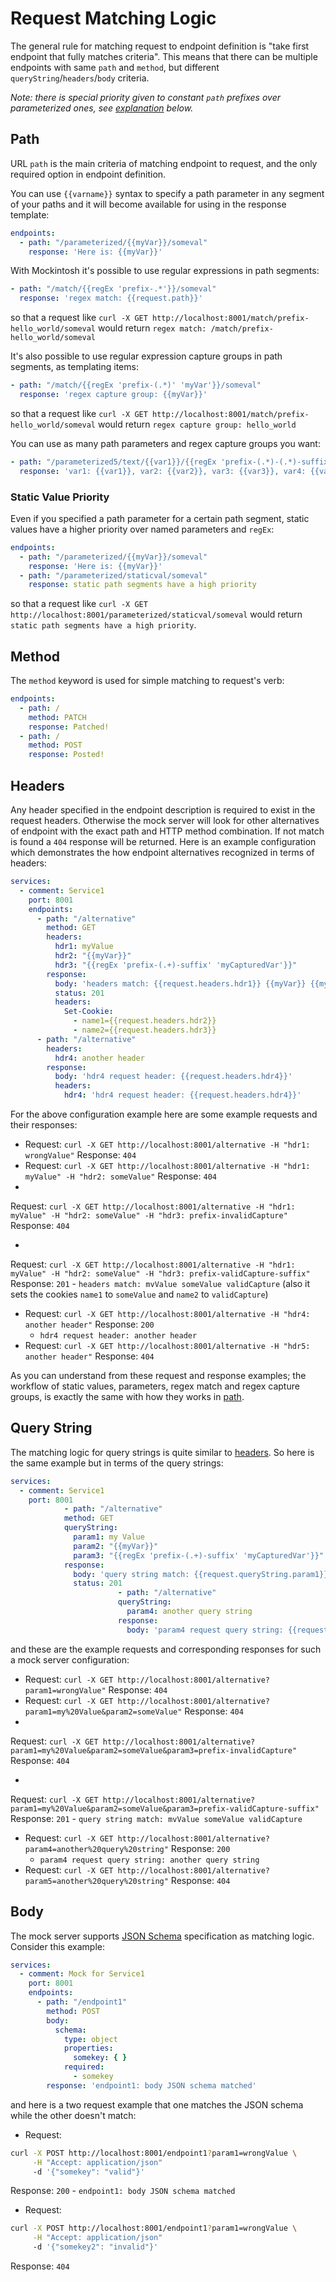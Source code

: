 # Request Matching Logic

The general rule for matching request to endpoint definition is "take first endpoint that fully matches criteria". This
means that there can be multiple endpoints with same `path` and `method`, but different `queryString`/`headers`/`body`
criteria.

_Note: there is special priority given to constant `path` prefixes over parameterized ones,
see [explanation](#static-value-priority) below._

## Path

URL `path` is the main criteria of matching endpoint to request, and the only required option in endpoint definition.

You can use `{{varname}}` syntax to specify a path parameter in any segment of your paths and it will become available
for using in the response template:

```yaml
endpoints:
  - path: "/parameterized/{{myVar}}/someval"
    response: 'Here is: {{myVar}}'
```

With Mockintosh it's possible to use regular expressions in path segments:

```yaml
- path: "/match/{{regEx 'prefix-.*'}}/someval"
  response: 'regex match: {{request.path}}'
```

so that a request like `curl -X GET http://localhost:8001/match/prefix-hello_world/someval` would
return `regex match: /match/prefix-hello_world/someval`

It's also possible to use regular expression capture groups in path segments, as templating items:

```yaml
- path: "/match/{{regEx 'prefix-(.*)' 'myVar'}}/someval"
  response: 'regex capture group: {{myVar}}'
```

so that a request like `curl -X GET http://localhost:8001/match/prefix-hello_world/someval` would
return `regex capture group: hello_world`

You can use as many path parameters and regex capture groups you want:

```yaml
- path: "/parameterized5/text/{{var1}}/{{regEx 'prefix-(.*)-(.*)-suffix' 'var2' 'var3'}}/{{var4}}/{{regEx 'prefix2-(.*)' 'var5'}}"
  response: 'var1: {{var1}}, var2: {{var2}}, var3: {{var3}}, var4: {{var4}}, var5: {{var5}}'
```

### Static Value Priority

Even if you specified a path parameter for a certain path segment, static values have a higher priority over named
parameters and `regEx`:

```yaml
endpoints:
  - path: "/parameterized/{{myVar}}/someval"
    response: 'Here is: {{myVar}}'
  - path: "/parameterized/staticval/someval"
    response: static path segments have a high priority
```

so that a request like `curl -X GET http://localhost:8001/parameterized/staticval/someval` would
return `static path segments have a high priority`.

## Method

The `method` keyword is used for simple matching to request's verb:

```yaml
endpoints:
  - path: /
    method: PATCH
    response: Patched!
  - path: /
    method: POST
    response: Posted!
```

## Headers

Any header specified in the endpoint description is required to exist in the request headers. Otherwise the mock server
will look for other alternatives of endpoint with the exact path and HTTP method combination. If not match is found
a `404` response will be returned. Here is an example configuration which demonstrates the how endpoint alternatives
recognized in terms of headers:

```yaml
services:
  - comment: Service1
    port: 8001
    endpoints:
      - path: "/alternative"
        method: GET
        headers:
          hdr1: myValue
          hdr2: "{{myVar}}"
          hdr3: "{{regEx 'prefix-(.+)-suffix' 'myCapturedVar'}}"
        response:
          body: 'headers match: {{request.headers.hdr1}} {{myVar}} {{myCapturedVar}}'
          status: 201
          headers:
            Set-Cookie:
              - name1={{request.headers.hdr2}}
              - name2={{request.headers.hdr3}}
      - path: "/alternative"
        headers:
          hdr4: another header
        response:
          body: 'hdr4 request header: {{request.headers.hdr4}}'
          headers:
            hdr4: 'hdr4 request header: {{request.headers.hdr4}}'
```

For the above configuration example here are some example requests and their responses:

- Request: `curl -X GET http://localhost:8001/alternative -H "hdr1: wrongValue"` Response: `404`
- Request: `curl -X GET http://localhost:8001/alternative -H "hdr1: myValue" -H "hdr2: someValue"` Response: `404`
-

Request: `curl -X GET http://localhost:8001/alternative -H "hdr1: myValue" -H "hdr2: someValue" -H "hdr3: prefix-invalidCapture"`
Response: `404`

-

Request: `curl -X GET http://localhost:8001/alternative -H "hdr1: myValue" -H "hdr2: someValue" -H "hdr3: prefix-validCapture-suffix"`
Response: `201` - `headers match: mvValue someValue validCapture` (also it sets the cookies `name1` to `someValue`
and `name2` to `validCapture`)

- Request: `curl -X GET http://localhost:8001/alternative -H "hdr4: another header"` Response: `200`
    - `hdr4 request header: another header`
- Request: `curl -X GET http://localhost:8001/alternative -H "hdr5: another header"` Response: `404`

As you can understand from these request and response examples; the workflow of static values, parameters, regex match
and regex capture groups, is exactly the same with how they works in [path](###Path).

## Query String

The matching logic for query strings is quite similar to [headers](###Headers). So here is the same example but in terms
of the query strings:

```yaml
services:
  - comment: Service1
    port: 8001
            - path: "/alternative"
            method: GET
            queryString:
              param1: my Value
              param2: "{{myVar}}"
              param3: "{{regEx 'prefix-(.+)-suffix' 'myCapturedVar'}}"
            response:
              body: 'query string match: {{request.queryString.param1}} {{myVar}} {{myCapturedVar}}'
              status: 201
                        - path: "/alternative"
                        queryString:
                          param4: another query string
                        response:
                          body: 'param4 request query string: {{request.queryString.param4}}'
```

and these are the example requests and corresponding responses for such a mock server configuration:

- Request: `curl -X GET http://localhost:8001/alternative?param1=wrongValue"` Response: `404`
- Request: `curl -X GET http://localhost:8001/alternative?param1=my%20Value&param2=someValue"` Response: `404`
-

Request: `curl -X GET http://localhost:8001/alternative?param1=my%20Value&param2=someValue&param3=prefix-invalidCapture"`
Response: `404`

-

Request: `curl -X GET http://localhost:8001/alternative?param1=my%20Value&param2=someValue&param3=prefix-validCapture-suffix"`
Response: `201` - `query string match: mvValue someValue validCapture`

- Request: `curl -X GET http://localhost:8001/alternative?param4=another%20query%20string"` Response: `200`
    - `param4 request query string: another query string`
- Request: `curl -X GET http://localhost:8001/alternative?param5=another%20query%20string"` Response: `404`

## Body

The mock server supports [JSON Schema](https://json-schema.org/) specification as matching logic. Consider this example:

```yaml
services:
  - comment: Mock for Service1
    port: 8001
    endpoints:
      - path: "/endpoint1"
        method: POST
        body:
          schema:
            type: object
            properties:
              somekey: { }
            required:
              - somekey
        response: 'endpoint1: body JSON schema matched'
```

and here is a two request example that one matches the JSON schema while the other doesn't match:

- Request:

```bash
curl -X POST http://localhost:8001/endpoint1?param1=wrongValue \
     -H "Accept: application/json"
     -d '{"somekey": "valid"}'
```

Response: `200` - `endpoint1: body JSON schema matched`

- Request:

```bash
curl -X POST http://localhost:8001/endpoint1?param1=wrongValue \
     -H "Accept: application/json"
     -d '{"somekey2": "invalid"}'
```

Response: `404`